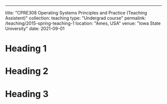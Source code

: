 ---
title: "CPRE308 Operating Systems Principles and Practice (Teaching Assistent)"
collection: teaching
type: "Undergrad course"
permalink: /teaching/2015-spring-teaching-1
location: "Ames, USA"
venue: "Iowa State University"
date: 2021-09-01


Heading 1
======

Heading 2
======

Heading 3
======
